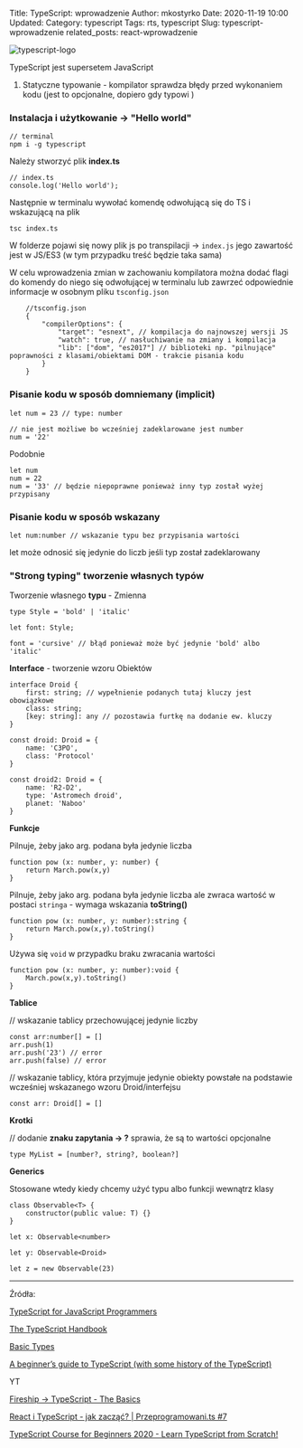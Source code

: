 Title: TypeScript: wprowadzenie
Author: mkostyrko
Date: 2020-11-19 10:00
Updated:
Category: typescript
Tags: rts, typescript
Slug: typescript-wprowadzenie
related_posts: react-wprowadzenie

![typescript-logo](https://www.positronx.io/wp-content/uploads/2018/11/positronx-banner-1152-1.jpg)

TypeScript jest supersetem JavaScript

1. Statyczne typowanie - kompilator sprawdza błędy przed wykonaniem kodu (jest to opcjonalne, dopiero gdy typowi )

### Instalacja i użytkowanie -> "Hello world"

    // terminal
    npm i -g typescript

Należy stworzyć plik **index.ts**

    // index.ts
    console.log('Hello world');

Następnie w terminalu wywołać komendę odwołującą się do TS i wskazującą na plik

    tsc index.ts

W folderze pojawi się nowy plik js po transpilacji -> `index.js` jego zawartość jest w JS/ES3 (w tym przypadku treść będzie taka sama)

W celu wprowadzenia zmian w zachowaniu kompilatora można dodać flagi do komendy do niego się odwołującej w terminalu lub zawrzeć odpowiednie informacje w osobnym pliku `tsconfig.json`

        //tsconfig.json
        {
            "compilerOptions": {
                "target": "esnext", // kompilacja do najnowszej wersji JS
                "watch": true, // nasłuchiwanie na zmiany i kompilacja
                "lib": ["dom", "es2017"] // biblioteki np. "pilnujące" poprawności z klasami/obiektami DOM - trakcie pisania kodu
            }
        }

### Pisanie kodu w sposób domniemany (implicit)

    let num = 23 // type: number

    // nie jest możliwe bo wcześniej zadeklarowane jest number
    num = '22'

Podobnie

    let num
    num = 22
    num = '33' // będzie niepoprawne ponieważ inny typ został wyżej przypisany

### Pisanie kodu w sposób wskazany

    let num:number // wskazanie typu bez przypisania wartości

let może odnosić się jedynie do liczb jeśli typ został zadeklarowany

### "Strong typing" tworzenie własnych typów

Tworzenie własnego **typu** - Zmienna

    type Style = 'bold' | 'italic'

    let font: Style;

    font = 'cursive' // błąd ponieważ może być jedynie 'bold' albo 'italic'

**Interface** - tworzenie wzoru Obiektów

    interface Droid {
        first: string; // wypełnienie podanych tutaj kluczy jest obowiązkowe
        class: string;
        [key: string]: any // pozostawia furtkę na dodanie ew. kluczy
    }

    const droid: Droid = {
        name: 'C3PO',
        class: 'Protocol'
    }

    const droid2: Droid = {
        name: 'R2-D2',
        type: 'Astromech droid',
        planet: 'Naboo'
    }

**Funkcje**

Pilnuje, żeby jako arg. podana była jedynie liczba

    function pow (x: number, y: number) {
        return March.pow(x,y)
    }

Pilnuje, żeby jako arg. podana była jedynie liczba ale zwraca wartość w postaci `stringa` - wymaga wskazania **toString()**

    function pow (x: number, y: number):string {
        return March.pow(x,y).toString()
    }


Używa się `void` w przypadku braku zwracania wartości

    function pow (x: number, y: number):void {
        March.pow(x,y).toString()
    }


**Tablice**

// wskazanie tablicy przechowującej jedynie liczby

    const arr:number[] = []
    arr.push(1)
    arr.push('23') // error
    arr.push(false) // error

// wskazanie tablicy, która przyjmuje jedynie obiekty powstałe na podstawie wcześniej wskazanego wzoru Droid/interfejsu

    const arr: Droid[] = []

**Krotki**

// dodanie **znaku zapytania -> ?** sprawia, że są to wartości opcjonalne

    type MyList = [number?, string?, boolean?]

**Generics**

Stosowane wtedy kiedy chcemy użyć typu albo funkcji wewnątrz klasy

    class Observable<T> {
        constructor(public value: T) {}
    }

    let x: Observable<number>

    let y: Observable<Droid>

    let z = new Observable(23)


---

Źródła:

[TypeScript for JavaScript Programmers](https://www.typescriptlang.org/docs/handbook/typescript-in-5-minutes.html)

[The TypeScript Handbook](https://www.typescriptlang.org/docs/handbook/intro.html)

[Basic Types](https://www.typescriptlang.org/docs/handbook/intro.html)

[A beginner’s guide to TypeScript (with some history of the TypeScript)](https://medium.com/jspoint/typescript-a-beginners-guide-6956fe8bcf9e)

YT

[Fireship -> TypeScript - The Basics](https://www.youtube.com/watch?v=ahCwqrYpIuM&t=1s&ab_channel=Fireship)

[React i TypeScript - jak zacząć? | Przeprogramowani.ts #7](https://www.youtube.com/watch?v=nRdR6xAgGvw)

[TypeScript Course for Beginners 2020 - Learn TypeScript from Scratch!](https://www.youtube.com/watch?v=BwuLxPH8IDs)
